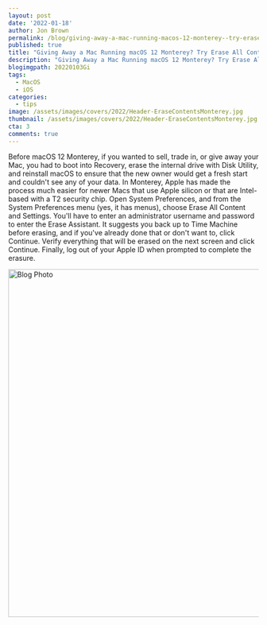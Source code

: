```yaml
---
layout: post
date: '2022-01-18'
author: Jon Brown
permalink: /blog/giving-away-a-mac-running-macos-12-monterey--try-erase-all-content-and-settings/
published: true
title: "Giving Away a Mac Running macOS 12 Monterey? Try Erase All Content and Settings"
description: "Giving Away a Mac Running macOS 12 Monterey? Try Erase All Content and Settings"
blogimgpath: 20220103Gi
tags:
  - MacOS
  - iOS
categories:
  - tips
image: /assets/images/covers/2022/Header-EraseContentsMonterey.jpg
thumbnail: /assets/images/covers/2022/Header-EraseContentsMonterey.jpg
cta: 3
comments: true
---
```

Before macOS 12 Monterey, if you wanted to sell, trade in, or give away
your Mac, you had to boot into Recovery, erase the internal drive with
Disk Utility, and reinstall macOS to ensure that the new owner would get
a fresh start and couldn't see any of your data. In Monterey, Apple has
made the process much easier for newer Macs that use Apple silicon or
that are Intel-based with a T2 security chip. Open System Preferences,
and from the System Preferences menu (yes, it has menus), choose Erase
All Content and Settings. You'll have to enter an administrator username
and password to enter the Erase Assistant. It suggests you back up to
Time Machine before erasing, and if you've already done that or don't
want to, click Continue. Verify everything that will be erased on the
next screen and click Continue. Finally, log out of your Apple ID when
prompted to complete the erasure.

<img alt="Blog Photo" src="{{ site.site_cdn }}/assets/images/blog/2022/20220103Gi/image2.png" class="img-fluid rounded m-2" width="700" />

